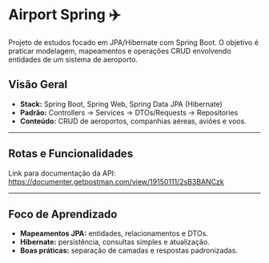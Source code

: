 # Airport Spring ✈️

Projeto de estudos focado em JPA/Hibernate com Spring Boot. O objetivo é praticar modelagem, mapeamentos e operações CRUD envolvendo entidades de um sistema de aeroporto.

## Visão Geral
- **Stack:** Spring Boot, Spring Web, Spring Data JPA (Hibernate)
- **Padrão:** Controllers → Services → DTOs/Requests → Repositories
- **Conteúdo:** CRUD de aeroportos, companhias aéreas, aviões e voos.

---

## Rotas e Funcionalidades

Link para documentação da API: https://documenter.getpostman.com/view/19150111/2sB3BANCzk

---

## Foco de Aprendizado
- **Mapeamentos JPA:** entidades, relacionamentos e DTOs.
- **Hibernate:** persistência, consultas simples e atualização.
- **Boas práticas:** separação de camadas e respostas padronizadas.

